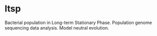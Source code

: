 # ltsp
Bacterial population in Long-term Stationary Phase. Population genome sequencing data analysis. Model neutral evolution.  
